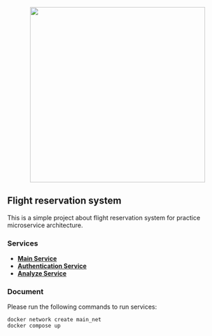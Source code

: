 <p align="center"><a href="https://laravel.com" target="_blank"><img src="https://hackr.io/tutorials/microservices/logo-microservices.svg?ver=1557508246" width="400"></a></p>

## Flight reservation system

This is a simple project about flight reservation system for practice microservice architecture.

### Services

- **[Main Service](https://github.com/SadeghSohani/main_service)**
- **[Authentication Service](https://github.com/SadeghSohani/authentication_service)**
- **[Analyze Service](https://github.com/alipar76/analyze_service)**

### Document

Please run the following commands to run services:

```
docker network create main_net
docker compose up
```


